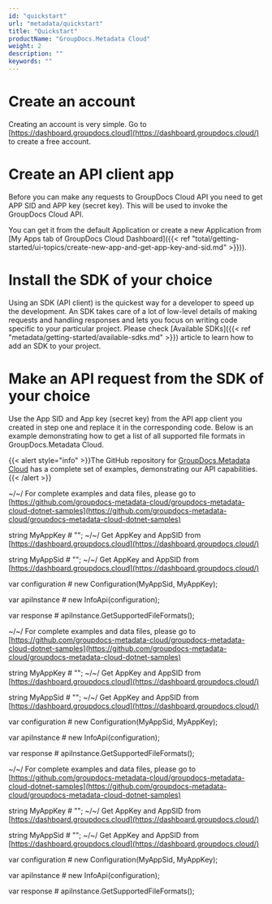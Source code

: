 ```yaml
---
id: "quickstart"
url: "metadata/quickstart"
title: "Quickstart"
productName: "GroupDocs.Metadata Cloud"
weight: 2
description: ""
keywords: ""
---
```







# Create an account #

 Creating an account is very simple. Go to [https://dashboard.groupdocs.cloud](https://dashboard.groupdocs.cloud/) to create a free account.

# Create an API client app #

Before you can make any requests to GroupDocs Cloud API you need to get APP SID and APP key (secret key). This will be used to invoke the GroupDocs Cloud API. 

You can get it from the default Application or create a new Application from [My Apps tab of GroupDocs Cloud Dashboard]({{< ref "total/getting-started/ui-topics/create-new-app-and-get-app-key-and-sid.md" >}})).

# Install the SDK of your choice #

Using an SDK (API client) is the quickest way for a developer to speed up the development. An SDK takes care of a lot of low-level details of making requests and handling responses and lets you focus on writing code specific to your particular project. Please check [Available SDKs]({{< ref "metadata/getting-started/available-sdks.md" >}}) article to learn how to add an SDK to your project.

# Make an API request from the SDK of your choice #

Use the App SID and App key (secret key) from the API app client you created in step one and replace it in the corresponding code. Below is an example demonstrating how to get a list of all supported file formats in GroupDocs.Metadata Cloud.

{{< alert style="info" >}}The GitHub repository for [GroupDocs.Metadata Cloud](https://github.com/groupdocs-metadata-cloud) has a complete set of examples, demonstrating our API capabilities.{{< /alert >}}



~/~/ For complete examples and data files, please go to [https://github.com/groupdocs-metadata-cloud/groupdocs-metadata-cloud-dotnet-samples](https://github.com/groupdocs-metadata-cloud/groupdocs-metadata-cloud-dotnet-samples)




string MyAppKey # ""; ~/~/ Get AppKey and AppSID from [https://dashboard.groupdocs.cloud](https://dashboard.groupdocs.cloud/)




string MyAppSid # ""; ~/~/ Get AppKey and AppSID from [https://dashboard.groupdocs.cloud](https://dashboard.groupdocs.cloud/)




  




var configuration # new Configuration(MyAppSid, MyAppKey);




var apiInstance # new InfoApi(configuration);




 




var response # apiInstance.GetSupportedFileFormats();





~/~/ For complete examples and data files, please go to [https://github.com/groupdocs-metadata-cloud/groupdocs-metadata-cloud-dotnet-samples](https://github.com/groupdocs-metadata-cloud/groupdocs-metadata-cloud-dotnet-samples)




string MyAppKey # ""; ~/~/ Get AppKey and AppSID from [https://dashboard.groupdocs.cloud](https://dashboard.groupdocs.cloud/)




string MyAppSid # ""; ~/~/ Get AppKey and AppSID from [https://dashboard.groupdocs.cloud](https://dashboard.groupdocs.cloud/)




  




var configuration # new Configuration(MyAppSid, MyAppKey);




var apiInstance # new InfoApi(configuration);




 




var response # apiInstance.GetSupportedFileFormats();



~/~/ For complete examples and data files, please go to [https://github.com/groupdocs-metadata-cloud/groupdocs-metadata-cloud-dotnet-samples](https://github.com/groupdocs-metadata-cloud/groupdocs-metadata-cloud-dotnet-samples)

string MyAppKey # ""; ~/~/ Get AppKey and AppSID from [https://dashboard.groupdocs.cloud](https://dashboard.groupdocs.cloud/)

string MyAppSid # ""; ~/~/ Get AppKey and AppSID from [https://dashboard.groupdocs.cloud](https://dashboard.groupdocs.cloud/)


var configuration # new Configuration(MyAppSid, MyAppKey);

var apiInstance # new InfoApi(configuration);


var response # apiInstance.GetSupportedFileFormats();




 